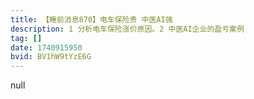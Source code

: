 ```yaml
---
title: 【睡前消息870】电车保险贵 中医AI强
description: 1 分析电车保险涨价原因。2 中医AI企业的盈亏案例
tag: []
date: 1740915950
bvid: BV1hW9tYzE6G
---
```


null
